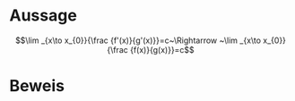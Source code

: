 # Aussage
$$\lim _{x\to x_{0}}{\frac {f'(x)}{g'(x)}}=c~\Rightarrow ~\lim _{x\to x_{0}}{\frac {f(x)}{g(x)}}=c$$
# Beweis